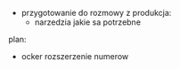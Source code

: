 - przygotowanie do rozmowy z produkcja:
	- narzedzia jakie sa potrzebne

plan:
- ocker rozszerzenie numerow